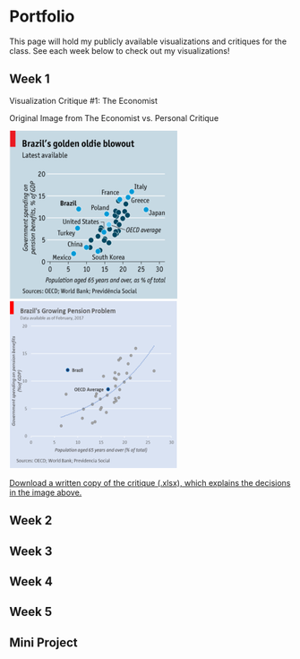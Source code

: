 # Portfolio

This page will hold my publicly available visualizations and critiques for the class.
See each week below to check out my visualizations!

## Week 1

Visualization Critique #1: The Economist

Original Image from The Economist vs. Personal Critique

<img src="economist_chart.png" width="300" height="300"> <img src="economist_chart_critique.png" width="300" height="300">

<a href="JohnBoyle_Critique#1_Economist_bar_chart.xlsx">Download a written copy of the critique (.xlsx), which explains the decisions in the image above.</a>

## Week 2

## Week 3

## Week 4

## Week 5

## Mini Project
